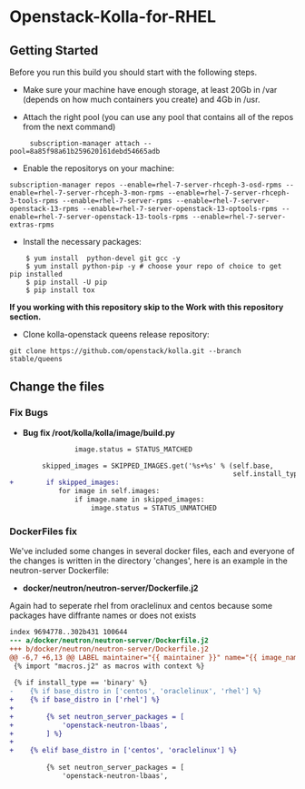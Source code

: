 
# Openstack-Kolla-for-RHEL

## Getting Started 

Before you run this build you should start with the following steps.  

* Make sure your machine have enough storage, at least 20Gb in /var (depends on how much containers you create) and 4Gb in /usr.

* Attach the right pool (you can use any pool that contains all of the repos from the next command) 

```
     subscription-manager attach --pool=8a85f98a61b259620161debd54665adb
```

* Enable the repositorys on your machine:  

```
subscription-manager repos --enable=rhel-7-server-rhceph-3-osd-rpms --enable=rhel-7-server-rhceph-3-mon-rpms --enable=rhel-7-server-rhceph-3-tools-rpms --enable=rhel-7-server-rpms --enable=rhel-7-server-openstack-13-rpms --enable=rhel-7-server-openstack-13-optools-rpms --enable=rhel-7-server-openstack-13-tools-rpms --enable=rhel-7-server-extras-rpms
```

* Install the necessary packages:
```
    $ yum install  python-devel git gcc -y 
    $ yum install python-pip -y # choose your repo of choice to get pip installed 
    $ pip install -U pip
    $ pip install tox
```
**If you working with this repository skip to the Work with this repository section.**

* Clone kolla-openstack queens release repository:
```
git clone https://github.com/openstack/kolla.git --branch stable/queens
```
## Change the files

### Fix Bugs
* **Bug fix /root/kolla/kolla/image/build.py**
``` diff
                image.status = STATUS_MATCHED

        skipped_images = SKIPPED_IMAGES.get('%s+%s' % (self.base,
                                                       self.install_type))
+        if skipped_images:
            for image in self.images:
                if image.name in skipped_images:
                    image.status = STATUS_UNMATCHED
```

### DockerFiles fix
We've included some changes in several docker files, each and everyone of the changes is written in the directory 'changes', here is an example in the neutron-server Dockerfile:

* **docker/neutron/neutron-server/Dockerfile.j2**

Again had to seperate rhel from oraclelinux and centos because some packages have diffrante names or does not exists

```diff --git a/docker/neutron/neutron-server/Dockerfile.j2 b/docker/neutron/neutron-server/Dockerfile.j2
index 9694778..302b431 100644
--- a/docker/neutron/neutron-server/Dockerfile.j2
+++ b/docker/neutron/neutron-server/Dockerfile.j2
@@ -6,7 +6,13 @@ LABEL maintainer="{{ maintainer }}" name="{{ image_name }}" build-date="{{ build
 {% import "macros.j2" as macros with context %}
 
 {% if install_type == 'binary' %}
-    {% if base_distro in ['centos', 'oraclelinux', 'rhel'] %}
+    {% if base_distro in ['rhel'] %}
+
+        {% set neutron_server_packages = [
+            'openstack-neutron-lbaas',
+        ] %}
+
+    {% elif base_distro in ['centos', 'oraclelinux'] %}
 
         {% set neutron_server_packages = [
             'openstack-neutron-lbaas',
```


